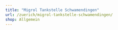 ```yaml
---
title: "Migrol Tankstelle Schwamendingen"
url: /zuerich/migrol-tankstelle-schwamendingen/
shop: Allgemein
---
```

